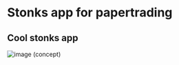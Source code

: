 # Stonks app for papertrading

## Cool stonks app

![image](https://user-images.githubusercontent.com/90701667/178123423-28052206-3ce4-4c9c-aa94-77807ab9afcf.png)
(concept)
